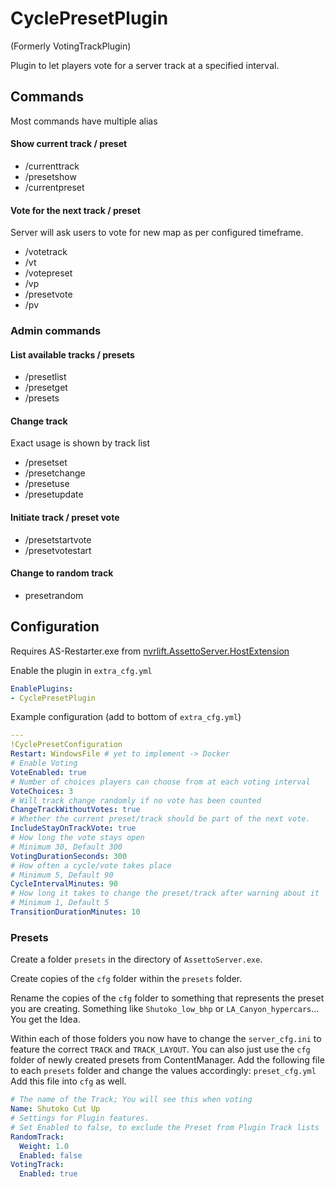 ﻿# CyclePresetPlugin

(Formerly VotingTrackPlugin)

Plugin to let players vote for a server track at a specified interval.

## Commands
Most commands have multiple alias

#### Show current track / preset
- /currenttrack
- /presetshow
- /currentpreset

#### Vote for the next track / preset
Server will ask users to vote for new map as per configured timeframe.
- /votetrack <number>
- /vt <number>
- /votepreset <number>
- /vp <number>
- /presetvote <number>
- /pv <number>
### Admin commands

#### List available tracks / presets
- /presetlist
- /presetget
- /presets

#### Change track
Exact usage is shown by track list
- /presetset
- /presetchange
- /presetuse
- /presetupdate

#### Initiate track / preset vote
- /presetstartvote
- /presetvotestart

#### Change to random track
- presetrandom

## Configuration

Requires AS-Restarter.exe from [nvrlift.AssettoServer.HostExtension](https://github.com/nvrlift/nvrlift.AssettoServer.HostExtension)

Enable the plugin in `extra_cfg.yml`

```yaml
EnablePlugins:
- CyclePresetPlugin
```

Example configuration (add to bottom of `extra_cfg.yml`)

```yaml
---
!CyclePresetConfiguration
Restart: WindowsFile # yet to implement -> Docker
# Enable Voting
VoteEnabled: true
# Number of choices players can choose from at each voting interval
VoteChoices: 3
# Will track change randomly if no vote has been counted
ChangeTrackWithoutVotes: true
# Whether the current preset/track should be part of the next vote.
IncludeStayOnTrackVote: true
# How long the vote stays open
# Minimum 30, Default 300
VotingDurationSeconds: 300
# How often a cycle/vote takes place
# Minimum 5, Default 90
CycleIntervalMinutes: 90
# How long it takes to change the preset/track after warning about it 
# Minimum 1, Default 5
TransitionDurationMinutes: 10
```

### Presets

Create a folder `presets` in the directory of `AssettoServer.exe`.

Create copies of the `cfg` folder within the `presets` folder.

Rename the copies of the `cfg` folder to something that represents the preset you are creating.
Something like `Shutoko_low_bhp` or `LA_Canyon_hypercars`... You get the Idea.

Within each of those folders you now have to change the `server_cfg.ini` to feature the correct `TRACK` and `TRACK_LAYOUT`.
You can also just use the `cfg` folder of newly created presets from ContentManager.
Add the following file to each `presets` folder and change the values accordingly: `preset_cfg.yml`
Add this file into `cfg` as well.
```yaml  
# The name of the Track; You will see this when voting
Name: Shutoko Cut Up
# Settings for Plugin features.
# Set Enabled to false, to exclude the Preset from Plugin Track lists
RandomTrack:
  Weight: 1.0
  Enabled: false
VotingTrack:
  Enabled: true
```

